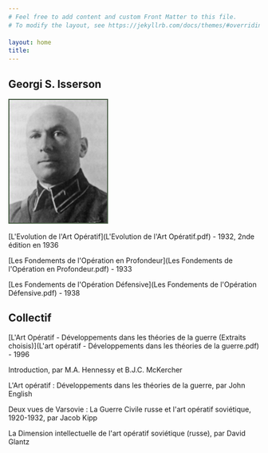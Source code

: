 ```yaml
---
# Feel free to add content and custom Front Matter to this file.
# To modify the layout, see https://jekyllrb.com/docs/themes/#overriding-theme-defaults

layout: home
title:
---
```

## Georgi S. Isserson 

![isserson-georgii-samoilovich.jpg](isserson-georgii-samoilovich.jpg) 


[L'Evolution de l'Art Opératif](L'Evolution de l'Art Opératif.pdf) - 1932, 2nde édition en 1936


[Les Fondements de l'Opération en Profondeur](Les Fondements de l'Opération en Profondeur.pdf) - 1933


[Les Fondements de l'Opération Défensive](Les Fondements de l'Opération Défensive.pdf) - 1938


## Collectif 

[L'Art Opératif - Développements dans les théories de la guerre (Extraits choisis)](L'art opératif - Développements dans les théories de la guerre.pdf) - 1996

Introduction, par M.A. Hennessy et B.J.C. McKercher

L'Art opératif : Développements dans les théories de la guerre, par John English

Deux vues de Varsovie : La Guerre Civile russe et l'art opératif soviétique, 1920-1932, par Jacob Kipp

La Dimension intellectuelle de l'art opératif soviétique (russe), par David Glantz


